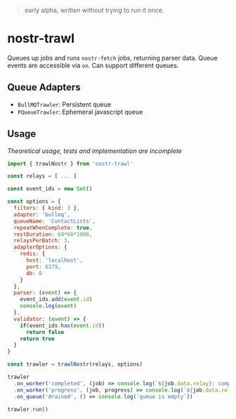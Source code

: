 > early alpha, written without trying to run it once.

# nostr-trawl 
Queues up jobs and runs `nostr-fetch` jobs, returning parser data. Queue events are accessible via `on`. Can support different queues.

## Queue Adapters
- `BullMQTrawler`: Persistent queue
- `PQueueTrawler`: Ephemeral javascript queue

## Usage 
_Theoretical usage, tests and implementation are incomplete_ 

```js
import { trawlNostr } from 'nostr-trawl'

const relays = [ ... ]

const event_ids = new Set()

const options = {
  filters: { kind: 3 },
  adapter: 'bullmq',
  queueName: 'ContactLists',
  repeatWhenComplete: true,
  restDuration: 60*60*1000,
  relaysPerBatch: 3,
  adapterOptions: {
    redis: {
      host: 'localhost',
      port: 6379, 
      db: 0
    }
  },
  parser: (event) => {
    event_ids.add(event.id)
    console.log(event)
  },
  validator: (event) => {
    if(event_ids.has(event.id))
      return false 
    return true
  } 
}

const trawler = trawlNostr(relays, options)

trawler
  .on_worker('completed', (job) => console.log(`${job.data.relay}: completed jobn`, 'data:', job))
  .on_worker('progress', (job, progress) => console.log(`${job.data.relay}: ${progress.found} events found and ${progress.rejected} events rejected`)
  .on_queue('drained', () => console.log(`queue is empty`))

trawler.run()
```